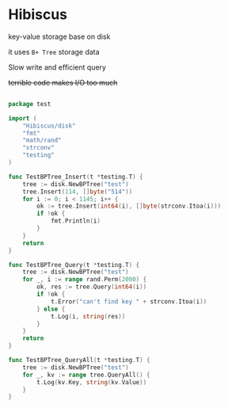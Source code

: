 # Hibiscus

key-value storage base on disk

it uses `B+ Tree` storage data

Slow write and efficient query

~~terrible code makes I/O too much~~

```go

package test

import (
	"Hibiscus/disk"
	"fmt"
	"math/rand"
	"strconv"
	"testing"
)

func TestBPTree_Insert(t *testing.T) {
	tree := disk.NewBPTree("test")
	tree.Insert(114, []byte("514"))
	for i := 0; i < 1145; i++ {
		ok := tree.Insert(int64(i), []byte(strconv.Itoa(i)))
		if !ok {
			fmt.Println(i)
		}
	}
	return
}

func TestBPTree_Query(t *testing.T) {
	tree := disk.NewBPTree("test")
	for _, i := range rand.Perm(2000) {
		ok, res := tree.Query(int64(i))
		if !ok {
			t.Error("can't find key " + strconv.Itoa(i))
		} else {
			t.Log(i, string(res))
		}
	}
	return
}

func TestBPTree_QueryAll(t *testing.T) {
	tree := disk.NewBPTree("test")
	for _, kv := range tree.QueryAll() {
		t.Log(kv.Key, string(kv.Value))
	}
}
```